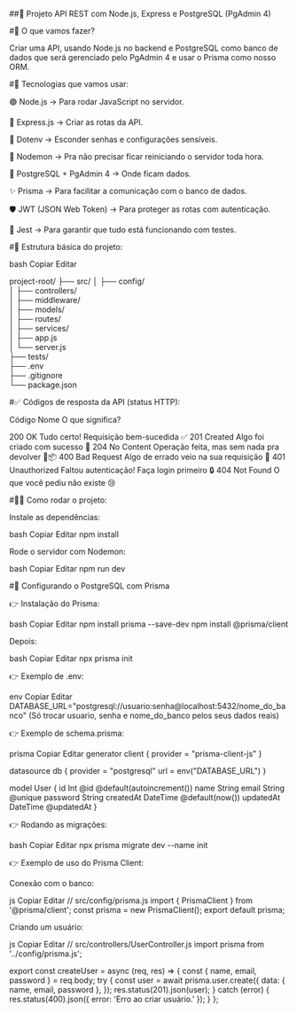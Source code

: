 ##🚀 Projeto API REST com Node.js, Express e PostgreSQL (PgAdmin 4)


#🎯 O que vamos fazer?

Criar uma API, usando Node.js no backend e PostgreSQL como banco de dados que será gerenciado pelo PgAdmin 4 e usar o Prisma como nosso ORM.


#🧰 Tecnologias que vamos usar:

🟢 Node.js → Para rodar JavaScript no servidor.

🚏 Express.js → Criar as rotas da API.

🔐 Dotenv → Esconder senhas e configurações sensíveis.

🔄 Nodemon → Pra não precisar ficar reiniciando o servidor toda hora.

🐘 PostgreSQL + PgAdmin 4 → Onde ficam dados.

✨ Prisma → Para facilitar a comunicação com o banco de dados.

🛡️ JWT (JSON Web Token) → Para proteger as rotas com autenticação.

🧪 Jest → Para garantir que tudo está funcionando com testes.


#📂 Estrutura básica do projeto:

bash
Copiar
Editar

project-root/
├── src/
│   ├── config/         
│   ├── controllers/    
│   ├── middleware/     
│   ├── models/         
│   ├── routes/        
│   ├── services/       
│   ├── app.js          
│   └── server.js      
├── tests/              
├── .env                
├── .gitignore          
└── package.json  



#✅ Códigos de resposta da API (status HTTP):

Código	Nome	O que significa?

200	OK	Tudo certo! Requisição bem-sucedida ✅
201	Created	Algo foi criado com sucesso 🎉
204	No Content	Operação feita, mas sem nada pra devolver 🚫📦
400	Bad Request	Algo de errado veio na sua requisição 🙈
401	Unauthorized	Faltou autenticação! Faça login primeiro 🔒
404	Not Found	O que você pediu não existe 😢



#🏃‍♂️ Como rodar o projeto:

Instale as dependências:

bash
Copiar
Editar
npm install

Rode o servidor com Nodemon:

bash
Copiar
Editar
npm run dev



#🐘 Configurando o PostgreSQL com Prisma

👉 Instalação do Prisma:

bash
Copiar
Editar
npm install prisma --save-dev
npm install @prisma/client

Depois:

bash
Copiar
Editar
npx prisma init

👉 Exemplo de .env:

env
Copiar
Editar
DATABASE_URL="postgresql://usuario:senha@localhost:5432/nome_do_banco"
(Só trocar usuario, senha e nome_do_banco pelos seus dados reais)

👉 Exemplo de schema.prisma:

prisma
Copiar
Editar
generator client {
  provider = "prisma-client-js"
}

datasource db {
  provider = "postgresql"
  url      = env("DATABASE_URL")
}

model User {
  id        Int      @id @default(autoincrement())
  name      String
  email     String   @unique
  password  String
  createdAt DateTime @default(now())
  updatedAt DateTime @updatedAt
}

👉 Rodando as migrações:

bash
Copiar
Editar
npx prisma migrate dev --name init

👉 Exemplo de uso do Prisma Client:

Conexão com o banco:

js
Copiar
Editar
// src/config/prisma.js
import { PrismaClient } from '@prisma/client';
const prisma = new PrismaClient();
export default prisma;




Criando um usuário:

js
Copiar
Editar
// src/controllers/UserController.js
import prisma from '../config/prisma.js';

export const createUser = async (req, res) => {
  const { name, email, password } = req.body;
  try {
    const user = await prisma.user.create({
      data: { name, email, password },
    });
    res.status(201).json(user);
  } catch (error) {
    res.status(400).json({ error: 'Erro ao criar usuário.' });
  }
};












